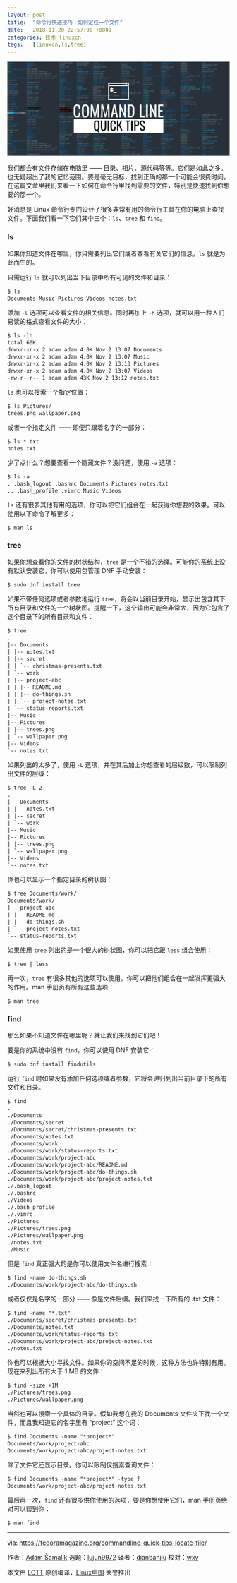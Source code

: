 ```yaml
---
layout: post
title:	"命令行快速技巧：如何定位一个文件"
date:	2018-11-20 22:57:00 +0800 
categories:	技术 linuxcn 
tags:	[linuxcn,ls,tree]
---
```



![](/Asserts/Images/album/201811/20/225752o2klz0gnwwmbzust.jpg)


我们都会有文件存储在电脑里 —— 目录、相片、源代码等等。它们是如此之多。也无疑超出了我的记忆范围。要是毫无目标，找到正确的那一个可能会很费时间。在这篇文章里我们来看一下如何在命令行里找到需要的文件，特别是快速找到你想要的那一个。


好消息是 Linux 命令行专门设计了很多非常有用的命令行工具在你的电脑上查找文件。下面我们看一下它们其中三个：`ls`、`tree` 和 `find`。


### ls


如果你知道文件在哪里，你只需要列出它们或者查看有关它们的信息，`ls` 就是为此而生的。


只需运行 `ls` 就可以列出当下目录中所有可见的文件和目录：



```
$ ls
Documents Music Pictures Videos notes.txt
```

添加 `-l` 选项可以查看文件的相关信息。同时再加上 `-h` 选项，就可以用一种人们易读的格式查看文件的大小：



```
$ ls -lh
total 60K
drwxr-xr-x 2 adam adam 4.0K Nov 2 13:07 Documents
drwxr-xr-x 2 adam adam 4.0K Nov 2 13:07 Music
drwxr-xr-x 2 adam adam 4.0K Nov 2 13:13 Pictures
drwxr-xr-x 2 adam adam 4.0K Nov 2 13:07 Videos
-rw-r--r-- 1 adam adam 43K Nov 2 13:12 notes.txt
```

`ls` 也可以搜索一个指定位置：



```
$ ls Pictures/
trees.png wallpaper.png
```

或者一个指定文件 —— 即便只跟着名字的一部分：



```
$ ls *.txt
notes.txt
```

少了点什么？想要查看一个隐藏文件？没问题，使用 `-a` 选项：



```
$ ls -a
. .bash_logout .bashrc Documents Pictures notes.txt
.. .bash_profile .vimrc Music Videos
```

`ls` 还有很多其他有用的选项，你可以把它们组合在一起获得你想要的效果。可以使用以下命令了解更多：



```
$ man ls
```

### tree


如果你想查看你的文件的树状结构，`tree` 是一个不错的选择。可能你的系统上没有默认安装它，你可以使用包管理 DNF 手动安装：



```
$ sudo dnf install tree
```

如果不带任何选项或者参数地运行 `tree`，将会以当前目录开始，显示出包含其下所有目录和文件的一个树状图。提醒一下，这个输出可能会非常大，因为它包含了这个目录下的所有目录和文件：



```
$ tree
.
|-- Documents
| |-- notes.txt
| |-- secret
| | `-- christmas-presents.txt
| `-- work
| |-- project-abc
| | |-- README.md
| | |-- do-things.sh
| | `-- project-notes.txt
| `-- status-reports.txt
|-- Music
|-- Pictures
| |-- trees.png
| `-- wallpaper.png
|-- Videos
`-- notes.txt
```

如果列出的太多了，使用 `-L` 选项，并在其后加上你想查看的层级数，可以限制列出文件的层级：



```
$ tree -L 2
.
|-- Documents
| |-- notes.txt
| |-- secret
| `-- work
|-- Music
|-- Pictures
| |-- trees.png
| `-- wallpaper.png
|-- Videos
`-- notes.txt
```

你也可以显示一个指定目录的树状图：



```
$ tree Documents/work/
Documents/work/
|-- project-abc
| |-- README.md
| |-- do-things.sh
| `-- project-notes.txt
`-- status-reports.txt
```

如果使用 `tree` 列出的是一个很大的树状图，你可以把它跟 `less` 组合使用：



```
$ tree | less
```

再一次，`tree` 有很多其他的选项可以使用，你可以把他们组合在一起发挥更强大的作用。man 手册页有所有这些选项：



```
$ man tree
```

### find


那么如果不知道文件在哪里呢？就让我们来找到它们吧！


要是你的系统中没有 `find`，你可以使用 DNF 安装它：



```
$ sudo dnf install findutils
```

运行 `find` 时如果没有添加任何选项或者参数，它将会递归列出当前目录下的所有文件和目录。



```
$ find
.
./Documents
./Documents/secret
./Documents/secret/christmas-presents.txt
./Documents/notes.txt
./Documents/work
./Documents/work/status-reports.txt
./Documents/work/project-abc
./Documents/work/project-abc/README.md
./Documents/work/project-abc/do-things.sh
./Documents/work/project-abc/project-notes.txt
./.bash_logout
./.bashrc
./Videos
./.bash_profile
./.vimrc
./Pictures
./Pictures/trees.png
./Pictures/wallpaper.png
./notes.txt
./Music
```

但是 `find` 真正强大的是你可以使用文件名进行搜索：



```
$ find -name do-things.sh
./Documents/work/project-abc/do-things.sh
```

或者仅仅是名字的一部分 —— 像是文件后缀。我们来找一下所有的 .txt 文件：



```
$ find -name "*.txt"
./Documents/secret/christmas-presents.txt
./Documents/notes.txt
./Documents/work/status-reports.txt
./Documents/work/project-abc/project-notes.txt
./notes.txt
```

你也可以根据大小寻找文件。如果你的空间不足的时候，这种方法也许特别有用。现在来列出所有大于 1 MB 的文件：



```
$ find -size +1M
./Pictures/trees.png
./Pictures/wallpaper.png
```

当然也可以搜索一个具体的目录。假如我想在我的 Documents 文件夹下找一个文件，而且我知道它的名字里有 “project” 这个词：



```
$ find Documents -name "*project*"
Documents/work/project-abc
Documents/work/project-abc/project-notes.txt
```

除了文件它还显示目录。你可以限制仅搜索查询文件：



```
$ find Documents -name "*project*" -type f
Documents/work/project-abc/project-notes.txt
```

最后再一次，`find` 还有很多供你使用的选项，要是你想使用它们，man 手册页绝对可以帮到你：



```
$ man find
```



---


via: <https://fedoramagazine.org/commandline-quick-tips-locate-file/>


作者：[Adam Šamalík](https://fedoramagazine.org/author/asamalik/) 选题：[lujun9972](https://github.com/lujun9972) 译者：[dianbanjiu](https://github.com/dianbanjiu) 校对：[wxy](https://github.com/wxy)


本文由 [LCTT](https://github.com/LCTT/TranslateProject) 原创编译，[Linux中国](https://linux.cn/) 荣誉推出
